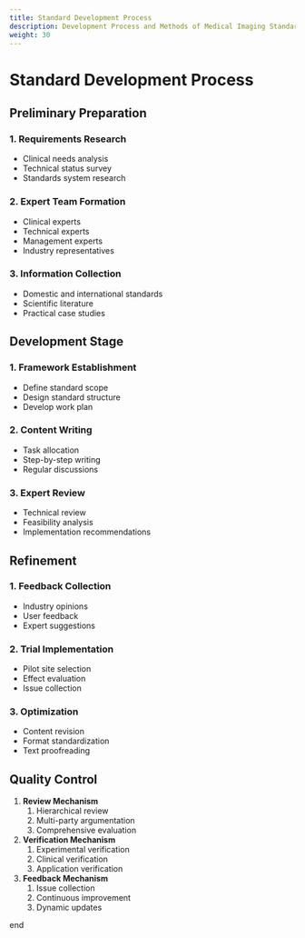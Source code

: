 ```yaml
---
title: Standard Development Process
description: Development Process and Methods of Medical Imaging Standards
weight: 30
---
```

# Standard Development Process

## Preliminary Preparation

### 1. Requirements Research

- Clinical needs analysis
- Technical status survey
- Standards system research

### 2. Expert Team Formation

- Clinical experts
- Technical experts
- Management experts
- Industry representatives

### 3. Information Collection

- Domestic and international standards
- Scientific literature
- Practical case studies

## Development Stage

### 1. Framework Establishment

- Define standard scope
- Design standard structure
- Develop work plan

### 2. Content Writing

- Task allocation
- Step-by-step writing
- Regular discussions

### 3. Expert Review

- Technical review
- Feasibility analysis
- Implementation recommendations

## Refinement

### 1. Feedback Collection

- Industry opinions
- User feedback
- Expert suggestions

### 2. Trial Implementation

- Pilot site selection
- Effect evaluation
- Issue collection

### 3. Optimization

- Content revision
- Format standardization
- Text proofreading

## Quality Control

1. **Review Mechanism**
   1. Hierarchical review
   1. Multi-party argumentation
   1. Comprehensive evaluation
1. **Verification Mechanism**
   1. Experimental verification
   1. Clinical verification
   1. Application verification
1. **Feedback Mechanism**
   1. Issue collection
   1. Continuous improvement
   1. Dynamic updates

end




